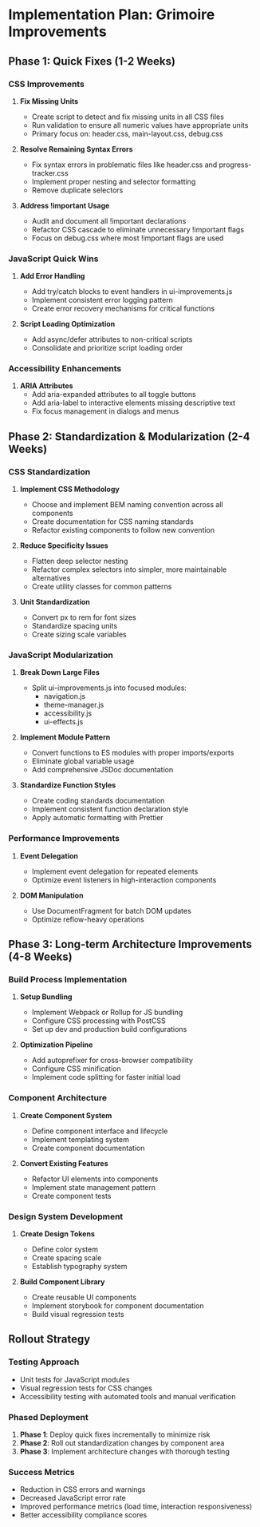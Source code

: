 # Implementation Plan: Grimoire Improvements

## Phase 1: Quick Fixes (1-2 Weeks)

### CSS Improvements
1. **Fix Missing Units**
   - Create script to detect and fix missing units in all CSS files
   - Run validation to ensure all numeric values have appropriate units
   - Primary focus on: header.css, main-layout.css, debug.css

2. **Resolve Remaining Syntax Errors**
   - Fix syntax errors in problematic files like header.css and progress-tracker.css
   - Implement proper nesting and selector formatting
   - Remove duplicate selectors

3. **Address !important Usage**
   - Audit and document all !important declarations
   - Refactor CSS cascade to eliminate unnecessary !important flags
   - Focus on debug.css where most !important flags are used

### JavaScript Quick Wins
1. **Add Error Handling**
   - Add try/catch blocks to event handlers in ui-improvements.js
   - Implement consistent error logging pattern
   - Create error recovery mechanisms for critical functions

2. **Script Loading Optimization**
   - Add async/defer attributes to non-critical scripts
   - Consolidate and prioritize script loading order

### Accessibility Enhancements
1. **ARIA Attributes**
   - Add aria-expanded attributes to all toggle buttons
   - Add aria-label to interactive elements missing descriptive text
   - Fix focus management in dialogs and menus

## Phase 2: Standardization & Modularization (2-4 Weeks)

### CSS Standardization
1. **Implement CSS Methodology**
   - Choose and implement BEM naming convention across all components
   - Create documentation for CSS naming standards
   - Refactor existing components to follow new convention

2. **Reduce Specificity Issues**
   - Flatten deep selector nesting
   - Refactor complex selectors into simpler, more maintainable alternatives
   - Create utility classes for common patterns

3. **Unit Standardization**
   - Convert px to rem for font sizes
   - Standardize spacing units
   - Create sizing scale variables

### JavaScript Modularization
1. **Break Down Large Files**
   - Split ui-improvements.js into focused modules:
     - navigation.js
     - theme-manager.js
     - accessibility.js
     - ui-effects.js

2. **Implement Module Pattern**
   - Convert functions to ES modules with proper imports/exports
   - Eliminate global variable usage
   - Add comprehensive JSDoc documentation

3. **Standardize Function Styles**
   - Create coding standards documentation
   - Implement consistent function declaration style
   - Apply automatic formatting with Prettier

### Performance Improvements
1. **Event Delegation**
   - Implement event delegation for repeated elements
   - Optimize event listeners in high-interaction components

2. **DOM Manipulation**
   - Use DocumentFragment for batch DOM updates
   - Optimize reflow-heavy operations

## Phase 3: Long-term Architecture Improvements (4-8 Weeks)

### Build Process Implementation
1. **Setup Bundling**
   - Implement Webpack or Rollup for JS bundling
   - Configure CSS processing with PostCSS
   - Set up dev and production build configurations

2. **Optimization Pipeline**
   - Add autoprefixer for cross-browser compatibility
   - Configure CSS minification
   - Implement code splitting for faster initial load

### Component Architecture
1. **Create Component System**
   - Define component interface and lifecycle
   - Implement templating system
   - Create component documentation

2. **Convert Existing Features**
   - Refactor UI elements into components
   - Implement state management pattern
   - Create component tests

### Design System Development
1. **Create Design Tokens**
   - Define color system
   - Create spacing scale
   - Establish typography system

2. **Build Component Library**
   - Create reusable UI components
   - Implement storybook for component documentation
   - Build visual regression tests

## Rollout Strategy

### Testing Approach
- Unit tests for JavaScript modules
- Visual regression tests for CSS changes
- Accessibility testing with automated tools and manual verification

### Phased Deployment
1. **Phase 1**: Deploy quick fixes incrementally to minimize risk
2. **Phase 2**: Roll out standardization changes by component area
3. **Phase 3**: Implement architecture changes with thorough testing

### Success Metrics
- Reduction in CSS errors and warnings
- Decreased JavaScript error rate
- Improved performance metrics (load time, interaction responsiveness)
- Better accessibility compliance scores 